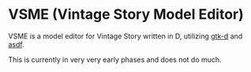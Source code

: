 # VSME (Vintage Story Model Editor)

VSME is a model editor for Vintage Story written in D, utilizing [gtk-d](https://gtkd.org/) and [asdf](https://github.com/libmir/asdf).

This is currently in very very early phases and does not do much.